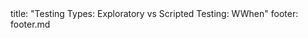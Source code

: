 <frontmatter>
title: "Testing Types: Exploratory vs Scripted Testing: WWhen"
footer: footer.md
</frontmatter>

<include src="navbar.md" boilerplate />

<include src="unit-inPage-asFlat.md" boilerplate />